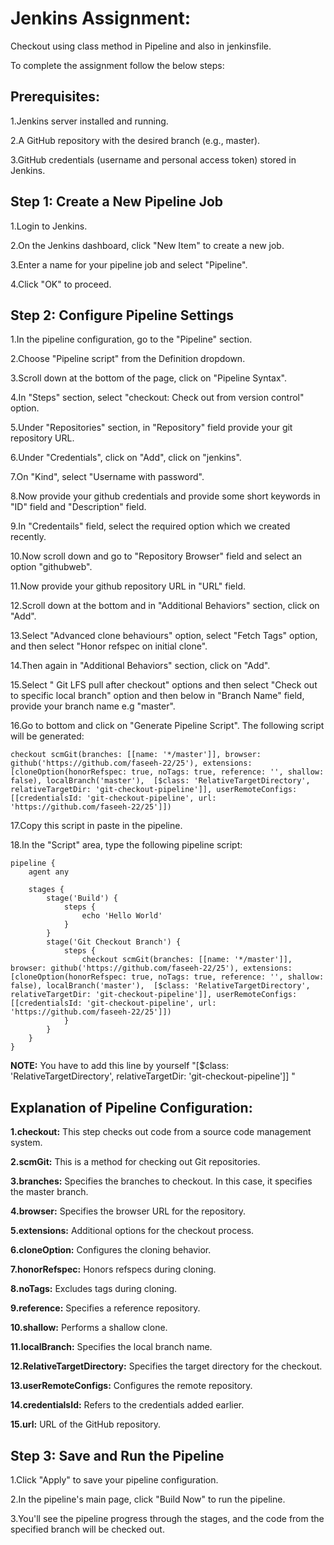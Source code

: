 


# Jenkins Assignment:
Checkout using class method in Pipeline and also in jenkinsfile.

To complete the assignment follow the below steps:



## Prerequisites:

1.Jenkins server installed and running.

2.A GitHub repository with the desired branch (e.g., master).

3.GitHub credentials (username and personal access token) stored in Jenkins.



## Step 1: Create a New Pipeline Job
  
1.Login to Jenkins.

2.On the Jenkins dashboard, click "New Item" to create a new job.

3.Enter a name for your pipeline job and select "Pipeline".

4.Click "OK" to proceed.



## Step 2: Configure Pipeline Settings

1.In the pipeline configuration, go to the "Pipeline" section.
    
2.Choose "Pipeline script" from the Definition dropdown.
    
3.Scroll down at the bottom of the page, click on "Pipeline Syntax".
    
4.In "Steps" section, select "checkout: Check out from version control" option.
    
5.Under "Repositories" section, in "Repository" field provide your git repository URL.
    
6.Under "Credentials", click on "Add", click on "jenkins".
    
7.On "Kind", select "Username with password".
    
8.Now provide your github credentials and provide some short keywords in "ID" field and "Description" field.
    
9.In "Credentails" field, select the required option which we created recently.
    
10.Now scroll down and go to "Repository Browser" field and select an option "githubweb".
    
11.Now provide your github repository URL in "URL" field.
    
12.Scroll down at the bottom and in "Additional Behaviors" section, click on "Add".
    
13.Select "Advanced clone behaviours" option, select "Fetch Tags" option, and then select "Honor refspec on initial clone".
    
14.Then again in "Additional Behaviors" section, click on "Add".
    
15.Select " Git LFS pull after checkout" options and then select "Check out to specific local branch" option and then below in "Branch Name" field, provide your branch name e.g "master".
    
16.Go to bottom and click on "Generate Pipeline Script". The following script will be generated:
    
	checkout scmGit(branches: [[name: '*/master']], browser: github('https://github.com/faseeh-22/25'), extensions: [cloneOption(honorRefspec: true, noTags: true, reference: '', shallow: false), localBranch('master'),  [$class: 'RelativeTargetDirectory', relativeTargetDir: 'git-checkout-pipeline']], userRemoteConfigs: [[credentialsId: 'git-checkout-pipeline', url: 'https://github.com/faseeh-22/25']])
    
17.Copy this script in paste in the pipeline.  
    
18.In the "Script" area, type the following pipeline script:


```
pipeline {
    agent any

    stages {
        stage('Build') {
            steps {
                echo 'Hello World'
            }
        }
        stage('Git Checkout Branch') {
            steps {
                checkout scmGit(branches: [[name: '*/master']], browser: github('https://github.com/faseeh-22/25'), extensions: [cloneOption(honorRefspec: true, noTags: true, reference: '', shallow: false), localBranch('master'),  [$class: 'RelativeTargetDirectory', relativeTargetDir: 'git-checkout-pipeline']], userRemoteConfigs: [[credentialsId: 'git-checkout-pipeline', url: 'https://github.com/faseeh-22/25']])
            }
        }
    }
}
```


**NOTE:** You have to add this line by yourself "[$class: 'RelativeTargetDirectory', relativeTargetDir: 'git-checkout-pipeline']] "



## Explanation of Pipeline Configuration:

	
**1.checkout:** This step checks out code from a source code management system.
	
**2.scmGit:** This is a method for checking out Git repositories.
	
**3.branches:** Specifies the branches to checkout. In this case, it specifies the master branch.
	
**4.browser:** Specifies the browser URL for the repository.
	
**5.extensions:** Additional options for the checkout process.
	
**6.cloneOption:** Configures the cloning behavior.
	
**7.honorRefspec:** Honors refspecs during cloning.
	
**8.noTags:** Excludes tags during cloning.
	
**9.reference:** Specifies a reference repository.
	
**10.shallow:** Performs a shallow clone.
	
**11.localBranch:** Specifies the local branch name.
	
**12.RelativeTargetDirectory:** Specifies the target directory for the checkout.

**13.userRemoteConfigs:** Configures the remote repository.

**14.credentialsId:** Refers to the credentials added earlier.
	
**15.url:** URL of the GitHub repository.



## Step 3: Save and Run the Pipeline

1.Click "Apply" to save your pipeline configuration.

2.In the pipeline's main page, click "Build Now" to run the pipeline.

3.You'll see the pipeline progress through the stages, and the code from the specified branch will be checked out.
    
    




